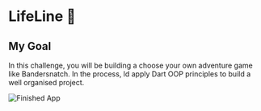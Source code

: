 <!-- ![App Brewery Banner](https://github.com/londonappbrewery/Images/blob/master/AppBreweryBanner.png) -->

# LifeLine 🤔

## My Goal

In this challenge, you will be building a choose your own adventure game like Bandersnatch. In the process, ld apply  Dart OOP principles to build a well organised project.

![Finished App](https://github.com/londonappbrewery/Images/blob/master/Destini.gif)